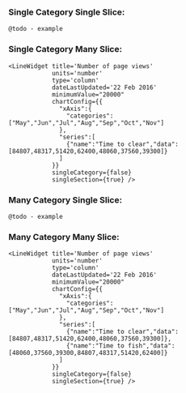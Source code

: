 ### Single Category Single Slice:

`@todo - example`


### Single Category Many Slice:

    <LineWidget title='Number of page views'
                units='number'
                type='column'
                dateLastUpdated='22 Feb 2016'
                minimumValue="20000"
                chartConfig={{
                  "xAxis":{
                    "categories":["May","Jun","Jul","Aug","Sep","Oct","Nov"]
                  },
                  "series":[
                    {"name":"Time to clear","data":[84807,48317,51420,62400,48060,37560,39300]}
                  ]
                }} 
                singleCategory={false} 
                singleSection={true} />
        

### Many Category Single Slice:

`@todo - example`


### Many Category Many Slice:


    <LineWidget title='Number of page views'
                units='number'
                type='column'
                dateLastUpdated='22 Feb 2016'
                minimumValue="20000"
                chartConfig={{
                  "xAxis":{
                    "categories":["May","Jun","Jul","Aug","Sep","Oct","Nov"]
                  },
                  "series":[
                    {"name":"Time to clear","data":[84807,48317,51420,62400,48060,37560,39300]},
                    {"name":"Time to fish","data":[48060,37560,39300,84807,48317,51420,62400]}
                  ]
                }} 
                singleCategory={false} 
                singleSection={true} />

